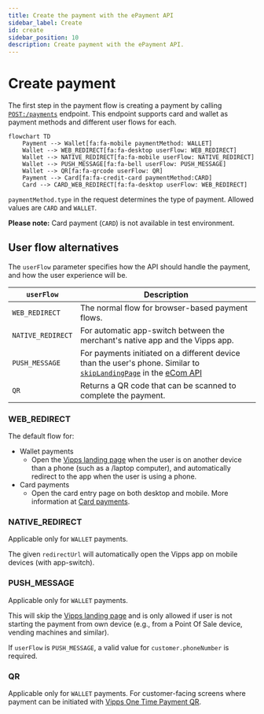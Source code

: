 ```yaml
---
title: Create the payment with the ePayment API
sidebar_label: Create
id: create
sidebar_position: 10
description: Create payment with the ePayment API.
---
```



# Create payment

The first step in the payment flow is creating a payment by calling
[`POST:/payments`](https://developer.vippsmobilepay.com/api/epayment#tag/CreatePayments)
endpoint. This endpoint supports card and wallet as payment methods and different user flows for each.

```mermaid
flowchart TD
    Payment --> Wallet[fa:fa-mobile paymentMethod: WALLET]
    Wallet --> WEB_REDIRECT[fa:fa-desktop userFlow: WEB_REDIRECT]
    Wallet --> NATIVE_REDIRECT[fa:fa-mobile userFlow: NATIVE_REDIRECT]
    Wallet --> PUSH_MESSAGE[fa:fa-bell userFlow: PUSH_MESSAGE]
    Wallet --> QR[fa:fa-qrcode userFlow: QR]
    Payment --> Card[fa:fa-credit-card paymentMethod:CARD]
    Card --> CARD_WEB_REDIRECT[fa:fa-desktop userFlow: WEB_REDIRECT]
```

`paymentMethod.type` in the request determines the type of payment. Allowed
values are `CARD` and `WALLET`.

**Please note:** Card payment (`CARD`) is not available in test environment.

## User flow alternatives

The `userFlow` parameter specifies how the API should handle the payment,
and how the user experience will be.

| `userFlow`        | Description                                          |
| ----------------- | ---------------------------------------------------- |
| `WEB_REDIRECT`    | The normal flow for browser-based payment flows.     |
| `NATIVE_REDIRECT` | For automatic app-switch between the merchant's native app and the Vipps app. |
| `PUSH_MESSAGE`    | For payments initiated on a different device than the user's phone. Similar to [`skipLandingPage`](https://developer.vippsmobilepay.com/docs/vipps-developers/common-topics/vipps-landing-page#skip-landing-page) in the [eCom API](https://developer.vippsmobilepay.com/docs/APIs/ecom-api) |
| `QR`              | Returns a QR code that can be scanned to complete the payment. |

### WEB_REDIRECT

The default flow for:

* Wallet payments
  * Open the
    [Vipps landing page](https://developer.vippsmobilepay.com/docs/vipps-developers/common-topics/vipps-landing-page)
    when the user is on another device than a phone (such as a /laptop computer), and automatically redirect to the app when the user is using a phone.
* Card payments
  * Open the card entry page on both desktop and mobile. More information at
    [Card payments](https://developer.vippsmobilepay.com/docs/vipps-developers/faqs/users-and-payments-faq/#card-payments).

### NATIVE_REDIRECT

Applicable only for `WALLET` payments.

The given `redirectUrl` will automatically open the Vipps app on mobile devices (with app-switch).

### PUSH_MESSAGE

Applicable only for `WALLET` payments.

This will skip the
[Vipps landing page](https://developer.vippsmobilepay.com/docs/vipps-developers/common-topics/vipps-landing-page)
and is only allowed if user is not starting the payment from own device
(e.g., from a Point Of Sale device, vending machines and similar).

If `userFlow` is `PUSH_MESSAGE`, a valid value for `customer.phoneNumber` is required.

### QR

Applicable only for `WALLET` payments. For customer-facing screens where payment
can be initiated with
[Vipps One Time Payment QR](https://developer.vippsmobilepay.com/docs/APIs/qr-api/vipps-qr-one-time-payment-api-howitworks).
